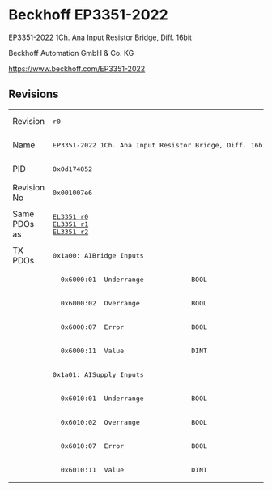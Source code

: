 # Beckhoff EP3351-2022

EP3351-2022 1Ch. Ana Input Resistor Bridge, Diff. 16bit 

Beckhoff Automation GmbH & Co. KG

https://www.beckhoff.com/EP3351-2022

## Revisions
<table>
<tr >
<td>Revision</td>
<td><pre>r0</pre></td>
</tr>
<tr >
<td>Name</td>
<td><pre>EP3351-2022 1Ch. Ana Input Resistor Bridge, Diff. 16bit </pre></td>
</tr>
<tr >
<td>PID</td>
<td><pre>0x0d174052</pre></td>
</tr>
<tr >
<td>Revision No</td>
<td><pre>0x001007e6</pre></td>
</tr>
<tr >
<td>Same PDOs as</td>
<td><pre><a href="EL3351">EL3351 r0</a><br/><a href="EL3351">EL3351 r1</a><br/><a href="EL3351">EL3351 r2</a></pre></td>
</tr>
<tr class="txpdo pdosection">
<td rowspan=10 valign=top>TX PDOs</td>
<td><pre>0x1a00: AIBridge Inputs </pre></td>
<td></td>
</tr>
<tr class="txpdo">
<td><pre>  0x6000:01  Underrange            BOOL</pre></td>
</tr>
<tr class="txpdo">
<td><pre>  0x6000:02  Overrange             BOOL</pre></td>
</tr>
<tr class="txpdo">
<td><pre>  0x6000:07  Error                 BOOL</pre></td>
</tr>
<tr class="txpdo">
<td><pre>  0x6000:11  Value                 DINT</pre></td>
</tr>
<tr class="txpdo pdosection">
<td><pre>0x1a01: AISupply Inputs </pre></td>
</tr>
<tr class="txpdo">
<td><pre>  0x6010:01  Underrange            BOOL</pre></td>
</tr>
<tr class="txpdo">
<td><pre>  0x6010:02  Overrange             BOOL</pre></td>
</tr>
<tr class="txpdo">
<td><pre>  0x6010:07  Error                 BOOL</pre></td>
</tr>
<tr class="txpdo">
<td><pre>  0x6010:11  Value                 DINT</pre></td>
</tr>
</table>
